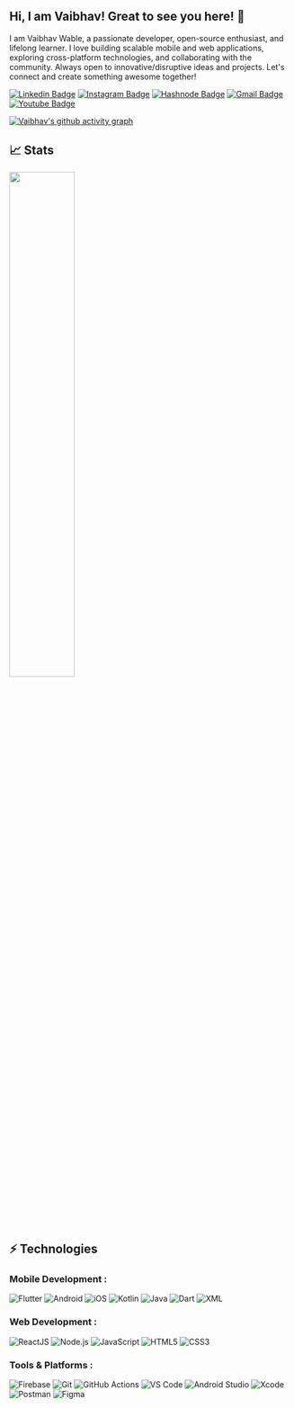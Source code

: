 ## Hi, I am Vaibhav! Great to see you here! 👋

I am Vaibhav Wable, a passionate developer, open-source enthusiast, and lifelong learner. I love building scalable mobile and web applications, exploring cross-platform technologies, and collaborating with the community. Always open to innovative/disruptive ideas and projects. Let's connect and create something awesome together!

[![Linkedin Badge](https://img.shields.io/badge/-LinkedIn-blue?style=flat-square&logo=linkedin&logoColor=white&link=https://www.linkedin.com/in/wablevaibhav/)](https://www.linkedin.com/in/wablevaibhav/)
[![Instagram Badge](https://img.shields.io/badge/-Instagram-purple?style=flat-square&logo=instagram&logoColor=white&link=https://instagram.com/wablevaibhav)](https://instagram.com/wablevaibhav)
[![Hashnode Badge](https://img.shields.io/badge/-Portfolio-1F51FF?style=flat-square&labelColor=1F51FF&logo=Hashnode&link=https://wablevaibhav.github.io)](https://wablevaibhav.hashnode.dev/)
[![Gmail Badge](https://img.shields.io/badge/-Gmail-c14438?style=flat-square&logo=Gmail&logoColor=white&link=mailto:vaibhavswable@gmail.com)](mailto:wablevaibhav@gmail.com)
[![Youtube Badge](https://img.shields.io/badge/-YouTube-darkred?style=flat-square&logo=youtube&logoColor=white&link=https://youtube.com/@vaibhavswable)](https://youtube.com/@wablevaibhav)

[![Vaibhav's github activity graph](https://github-readme-activity-graph.vercel.app/graph?username=wablevaibhav&bg_color=0f2d3d&color=1cadfb&line=1cadfb&point=1cadfb&area=true&hide_border=true)](https://github.com/ashutosh00710/github-readme-activity-graph)

## 📈 Stats
<img width="48%" src="https://github-readme-stats.vercel.app/api?username=wablevaibhav&show_icons=true&theme=tokyonight" />

## ⚡ Technologies

### Mobile Development :
![Flutter](https://img.shields.io/badge/-Flutter-02569B?style=flat-square&logo=flutter)
![Android](https://img.shields.io/badge/-Android-3DDC84?style=flat-square&logo=android)
![iOS](https://img.shields.io/badge/-iOS-black?style=flat-square&logo=apple)
![Kotlin](https://img.shields.io/badge/-Kotlin-0095D5?style=flat-square&logo=kotlin)
![Java](https://img.shields.io/badge/-Java-E34A86?style=flat-square&logo=openjdk)
![Dart](https://img.shields.io/badge/-Dart-0175C2?style=flat-square&logo=dart)
![XML](https://img.shields.io/badge/-XML-orange?style=flat-square&logo=xml)

### Web Development :
![ReactJS](https://img.shields.io/badge/-ReactJS-20232A?style=flat-square&logo=react)
![Node.js](https://img.shields.io/badge/-Node.js-339933?style=flat-square&logo=node.js)
![JavaScript](https://img.shields.io/badge/-JavaScript-black?style=flat-square&logo=javascript)
![HTML5](https://img.shields.io/badge/-HTML5-E34F26?style=flat-square&logo=html5&logoColor=white)
![CSS3](https://img.shields.io/badge/-CSS3-1572B6?style=flat-square&logo=css3)

### Tools & Platforms :
![Firebase](https://img.shields.io/badge/-Firebase-FFCA28?style=flat-square&logo=firebase)
![Git](https://img.shields.io/badge/-Git-black?style=flat-square&logo=git)
![GitHub Actions](https://img.shields.io/badge/-GitHub%20Actions-2088FF?style=flat-square&logo=githubactions)
![VS Code](https://img.shields.io/badge/-VS%20Code-007ACC?style=flat-square&logo=visual-studio-code)
![Android Studio](https://img.shields.io/badge/-Android%20Studio-3DDC84?style=flat-square&logo=android-studio)
![Xcode](https://img.shields.io/badge/-Xcode-1575F9?style=flat-square&logo=xcode)
![Postman](https://img.shields.io/badge/Postman-FF6C37?logo=postman&logoColor=white)
![Figma](https://img.shields.io/badge/-Figma-F24E1E?style=flat-square&logo=figma)
